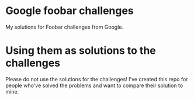 # Google foobar challenges

My solutions for Foobar challenges from Google.

# Using them as solutions to the challenges

Please do not use the solutions for the challenges! I've created this repo for people who've solved the problems and want to compare their solution to mine.
